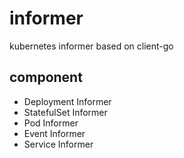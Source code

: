 # informer

kubernetes informer based on client-go

## component

- Deployment Informer
- StatefulSet Informer
- Pod Informer
- Event Informer
- Service Informer
